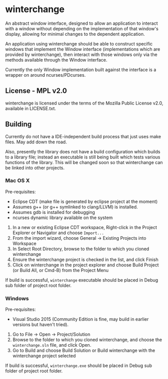 # winterchange
An abstract window interface, designed to allow an application to interact with a window without depending on the implementation of that window's display, allowing for minimal changes to the dependent application.

An application using winterchange should be able to construct specific windows that implement the Window interface (implementations which are provided by winterchange), then interact with those windows only via the methods available through the Window interface.

Currently the only Window implementation built against the interface is a wrapper on around ncurses/PDcurses.

## License - MPL v2.0

winterchange is licensed under the terms of the Mozilla Public License v2.0, available in LICENSE.txt.

## Building

Currently do not have a IDE-independent build process that just uses make files. May add down the road.

Also, presently the library does not have a build configuration which builds to a library file; instead an executable is still being built which tests various functions of the library.  This will be changed soon so that winterchange can be linked into other projects.

### Mac OS X

Pre-requisites:
- Eclipse CDT (make file is generated by eclipse project at the moment)
- Assumes g++ (or g++ symlinked to clang/LLVM) is installed.
- Assumes gdb is installed for debugging
- ncurses dynamic library available on the system

1. In a new or existing Eclipse CDT workspace, Right-click in the Project Explorer or Navigator and choose `Import...`
2. From the import wizard, choose General -> Existing Projects into Workspace
3. In Select Root Directory, browse to the folder to which you cloned winterchange
4. Ensure the winterchange project is checked in the list, and click Finish
5. Click on winterchange in the project explorer and choose Build Project (or Build All, or Cmd-B) from the Project Menu

If build is successful, `winterchange` executable should be placed in Debug sub folder of project root folder.

### Windows

Pre-requisites:
- Visual Studio 2015 (Community Edition is fine, may build in earlier versions but haven't tried).

1. Go to File -> Open -> Project/Solution
2. Browse to the folder to which you cloned winterchange, and choose the `winterchange.sln` file, and click Open.
3. Go to Build and choose Build Solution or Build winterchange with the winterchange project selected

If build is successful, `winterchange.exe` should be placed in Debug sub folder of project root folder.
